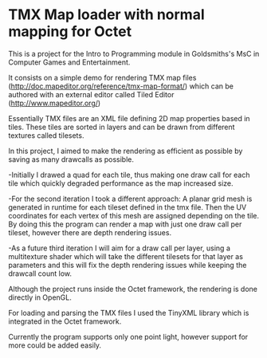 # TMX Map loader with normal mapping for Octet

This is a project for the Intro to Programming module in Goldsmiths's MsC in Computer Games and Entertainment.

It consists on a simple demo for rendering TMX map files (http://doc.mapeditor.org/reference/tmx-map-format/) which can be authored with an external editor called Tiled Editor (http://www.mapeditor.org/)

Essentially TMX files are an XML file defining 2D map properties based in tiles. These tiles are sorted in layers and can be drawn from different textures called tilesets.

In this project, I aimed to make the rendering as efficient as possible by saving as many drawcalls as possible.

-Initially I drawed a quad for each tile, thus making one draw call for each tile which quickly degraded performance as the map increased size.

-For the second iteration I took a different approach: A planar grid mesh is generated in runtime for each tileset defined in the tmx file. Then the UV coordinates for each vertex of this mesh are assigned depending on the tile.
By doing this the program can render a map with just one draw call per tileset, however there are depth rendering issues.

-As a future third iteration I will aim for a draw call per layer, using a multitexture shader which will take the different tilesets for that layer as parameters and this will fix the depth rendering issues while keeping the drawcall count low.


Although the project runs inside the Octet framework, the rendering is done directly in OpenGL.

For loading and parsing the TMX files I used the TinyXML library which is integrated in the Octet framework.

Currently the program supports only one point light, however support for more could be added easily.


